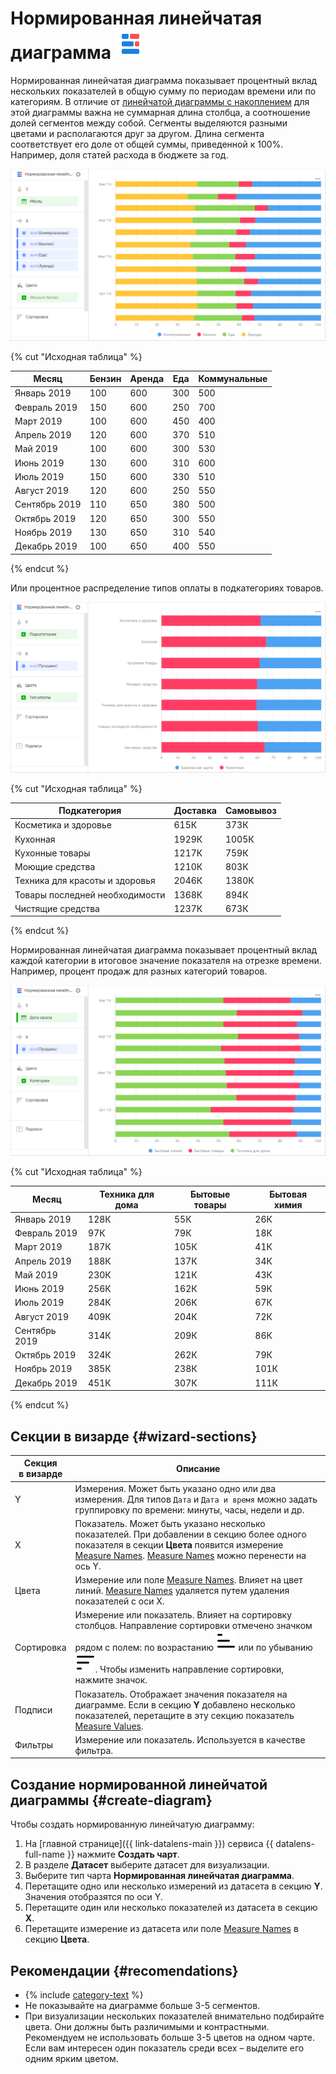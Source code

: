# Нормированная линейчатая диаграмма ![](../../_assets/datalens/normalized-horizontal-bar.svg)

Нормированная линейчатая диаграмма показывает процентный вклад нескольких показателей в общую сумму по периодам времени или по категориям. В отличие от [линейчатой диаграммы с накоплением](bar-chart.md##stacked) для этой диаграммы важна не суммарная длина столбца, а соотношение долей сегментов между собой. Сегменты выделяются разными цветами и располагаются друг за другом. Длина сегмента соответствует его доле от общей суммы, приведенной к 100%. Например, доля статей расхода в бюджете за год. 

![normalized-horizontal-bar-chart](../../_assets/datalens/visualization-ref/normalized-horizontal-bar-chart/normalized-horizontal-bar-chart.png)

{% cut "Исходная таблица" %}

Месяц |	Бензин | Аренда  | Еда | Коммунальные
----- | ---------| ---------- | ---------- | ---------- 
Январь 2019	| 100	| 600	| 300	| 500
Февраль 2019	| 150	| 600	| 250	| 700
Март 2019	| 100	| 600	| 450	| 400
Апрель 2019	| 120	| 600	| 370	| 510
Май 2019	| 100	| 600	| 300	| 530
Июнь 2019	| 130	| 600	| 310	| 600
Июль 2019	| 150	| 600	| 330	| 510
Август 2019	| 120	| 600	| 250	| 550
Сентябрь 2019	| 110	| 650	| 380	| 500
Октябрь 2019	| 120	| 650	| 300	| 550
Ноябрь 2019	| 130	| 650	| 310	| 540
Декабрь 2019	| 100	| 650	| 400	| 550

{% endcut %}

Или процентное распределение типов оплаты в подкатегориях товаров.

![normalized-horizontal-bar-chart-categories](../../_assets/datalens/visualization-ref/normalized-horizontal-bar-chart/normalized-horizontal-bar-chart-categories.png)

{% cut "Исходная таблица" %}

Подкатегория |	Доставка |	Самовывоз
-------------|---------| ----------|
Косметика и здоровье |	615К |	373К
Кухонная |	1929К |	1005К
Кухонные товары |	1217К |	759К
Моющие средства |	1210К |	803К
Техника для красоты и здоровья |	2046К |	1380К
Товары последней необходимости |	1368К |	894К
Чистящие средства |	1237К |	673К

{% endcut %}

Нормированная линейчатая диаграмма показывает процентный вклад каждой категории в итоговое значение показателя на отрезке времени. Например, процент продаж для разных категорий товаров.

![normalized-horizontal-bar-chart-2](../../_assets/datalens/visualization-ref/normalized-horizontal-bar-chart/normalized-horizontal-bar-chart-2.png)

{% cut "Исходная таблица" %}

Месяц |	Техника для дома |	Бытовые товары  | Бытовая химия
----- | ---------| ---------- | ---------- 
Январь 2019|	128К |	55К | 26К
Февраль 2019|	97К |	79К | 18К
Март 2019|	187К |	105К | 41К
Апрель 2019|	188К | 137К | 34К
Май 2019|	230К |	121К | 43К
Июнь 2019|	256К |	162К | 59К
Июль 2019|	284К |	206К | 67К	
Август 2019|	409К |	204К | 72К
Сентябрь 2019|	314К |	209К | 86К
Октябрь 2019|	324К |	262К | 79К
Ноябрь 2019|	385К |	238К | 101К
Декабрь 2019|	451К |	307К | 111К

{% endcut %}

## Секции в визарде {#wizard-sections}

Секция<br/> в визарде| Описание
----- | ----
Y | Измерения. Может быть указано одно или два измерения. Для типов `Дата` и `Дата и время` можно задать группировку по времени: минуты, часы, недели и др.
X | Показатель. Может быть указано несколько показателей. При добавлении в секцию более одного показателя в секции **Цвета** появится измерение [Measure Names](../concepts/chart/measure-values.md). [Measure Names](../concepts/chart/measure-values.md) можно перенести на ось Y.
Цвета | Измерение или поле [Measure Names](../concepts/chart/measure-values.md). Влияет на цвет линий. [Measure Names](../concepts/chart/measure-values.md) удаляется путем удаления показателей с оси X.
Сортировка | Измерение или показатель. Влияет на сортировку столбцов. Направление сортировки отмечено значком рядом с полем: по возрастанию ![image](../../_assets/console-icons/bars-ascending-align-left.svg) или по убыванию ![image](../../_assets/console-icons/bars-descending-align-left.svg). Чтобы изменить направление сортировки, нажмите значок.
Подписи | Показатель. Отображает значения показателя на диаграмме. Если в секцию **Y** добавлено несколько показателей, перетащите в эту секцию показатель [Measure Values](../concepts/chart/measure-values.md).
Фильтры | Измерение или показатель. Используется в качестве фильтра.

## Создание нормированной линейчатой диаграммы {#create-diagram}

Чтобы создать нормированную линейчатую диаграмму:

1. На [главной странице]({{ link-datalens-main }}) сервиса {{ datalens-full-name }} нажмите **Создать чарт**.
1. В разделе **Датасет** выберите датасет для визуализации.
1. Выберите тип чарта **Нормированная линейчатая диаграмма**.
1. Перетащите одно или несколько измерений из датасета в секцию **Y**. Значения отобразятся по оси Y.
1. Перетащите один или несколько показателей из датасета в секцию **X**.
1. Перетащите измерение из датасета или поле [Measure Names](../concepts/chart/measure-values.md) в секцию **Цвета**. 

## Рекомендации {#recomendations}

* {% include [category-text](../../_includes/datalens/datalens-category-text.md) %}
* Не показывайте на диаграмме больше 3-5 сегментов.
* При визуализации нескольких показателей внимательно подбирайте цвета. Они должны быть различимыми и контрастными. Рекомендуем не использовать больше 3-5 цветов на одном чарте. Если вам интересен один показатель среди всех – выделите его одним ярким цветом.
